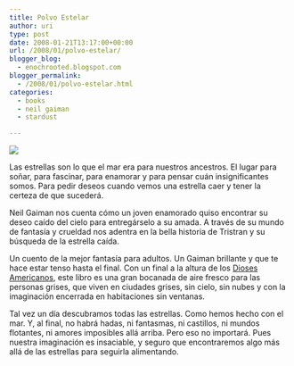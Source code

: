 ```yaml
---
title: Polvo Estelar
author: uri
type: post
date: 2008-01-21T13:17:00+00:00
url: /2008/01/polvo-estelar/
blogger_blog:
  - enochrooted.blogspot.com
blogger_permalink:
  - /2008/01/polvo-estelar.html
categories:
  - books
  - neil gaiman
  - stardust

---
```

[<img style="display:block;text-align:center;cursor:hand;margin:0 auto 10px;" src="http://bp0.blogger.com/_WEHvyZj_jiU/R5ScPgP8XzI/AAAAAAAABEw/B5dRwh02phA/s320/200px-StardustGaimanbookcover.jpg" border="0" />][1]

Las estrellas son lo que el mar era para nuestros ancestros. El lugar para soñar, para fascinar, para enamorar y para pensar cuán insignificantes somos. Para pedir deseos cuando vemos una estrella caer y tener la certeza de que sucederá.

Neil Gaiman nos cuenta cómo un joven enamorado quiso encontrar su deseo caído del cielo para entregárselo a su amada. A través de su mundo de fantasía y crueldad nos adentra en la bella historia de Tristran y su búsqueda de la estrella caída.

Un cuento de la mejor fantasía para adultos. Un Gaiman brillante y que te hace estar tenso hasta el final. Con un final a la altura de los [Dioses Americanos][2], este libro es una gran bocanada de aire fresco para las personas grises, que viven en ciudades grises, sin cielo, sin nubes y con la imaginación encerrada en habitaciones sin ventanas.

Tal vez un día descubramos todas las estrellas. Como hemos hecho con el mar. Y, al final, no habrá hadas, ni fantasmas, ni castillos, ni mundos flotantes, ni amores imposibles allá arriba. Pero eso no importará. Pues nuestra imaginación es insaciable, y seguro que encontraremos algo más allá de las estrellas para seguirla alimentando.

 [1]: http://bp0.blogger.com/_WEHvyZj_jiU/R5ScPgP8XzI/AAAAAAAABEw/B5dRwh02phA/s1600-h/200px-StardustGaimanbookcover.jpg
 [2]: http://enochrooted.blogspot.com/2007/07/american-gods.html